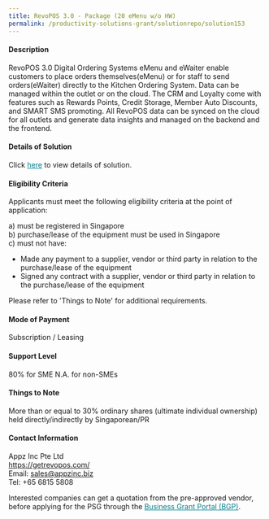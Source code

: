 ```yaml
---
title: RevoPOS 3.0 - Package (20 eMenu w/o HW)
permalink: /productivity-solutions-grant/solutionrepo/solution153
---
```


#### Description

RevoPOS 3.0 Digital Ordering Systems eMenu and eWaiter enable customers to place orders themselves(eMenu) or for staff to send orders(eWaiter) directly to the Kitchen Ordering System. Data can be managed within the outlet or on the cloud. The CRM and Loyalty come with features such as Rewards Points, Credit Storage, Member Auto Discounts, and SMART SMS promoting. All RevoPOS data can be synced on the cloud for all outlets and generate data insights and managed on the backend and the frontend.



#### Details of Solution

Click <a href='https://gb-assist-staging.netlify.app/images/psg/Appz_Inc_-_FS_Annex_3_Part_4.pdf' style='color:#037e8a'>here</a> to view details of solution.

#### Eligibility Criteria

Applicants must meet the following eligibility criteria at the point of application:

a) must be registered in Singapore <br>
b) purchase/lease of the equipment must be used in Singapore <br>
c) must not have:
- Made any payment to a supplier, vendor or third party in relation to the purchase/lease of the equipment
- Signed any contract with a supplier, vendor or third party in relation to the purchase/lease of the equipment

Please refer to 'Things to Note' for additional requirements.

#### Mode of Payment
Subscription / Leasing

#### Support Level
80% for SME
N.A. for non-SMEs <br>

#### Things to Note
More than or equal to 30% ordinary shares (ultimate individual ownership) held directly/indirectly by Singaporean/PR

#### Contact Information
Appz Inc Pte Ltd<br>https://getrevopos.com/<br>Email: sales@appzinc.biz<br>Tel: +65 6815 5808

Interested companies can get a quotation from the pre-approved vendor, before applying for the PSG through the <a target='_blank' style='color:#037e8a' href='https://www.businessgrants.gov.sg/'>Business Grant Portal (BGP)</a>.
